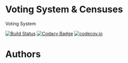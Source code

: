 # Voting System & Censuses

Voting System

[![Build Status](https://travis-ci.org/Arquisoft/VotingSystem_2a.svg?branch=master)](https://travis-ci.org/Arquisoft/VotingSystem)
[![Codacy Badge](https://api.codacy.com/project/badge/grade/fd857e92583544eb94491a505f0200a0)](https://www.codacy.com/app/jelabra/VotingSystem)
[![codecov.io](https://codecov.io/github/Arquisoft/VotingSystem/coverage.svg?branch=master)](https://codecov.io/github/Arquisoft/VotingSystem?branch=master)


# Authors

